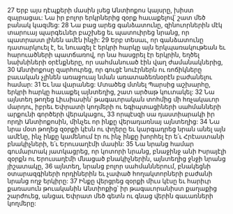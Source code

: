 27 Երբ այս դէպքերի մասին լսեց Անտիոքոս կայսրը, խիստ զայրացաւ: Նա իր բոլոր երկրներից զօրք հաւաքելով՝ շատ մեծ բանակ կազմեց: 28 Նա բաց արեց գանձատունը, զինուորներին մէկ տարուայ պարգեւներ բաշխեց եւ պատուիրեց նրանց, որ պատրաստ լինեն ամէն ինչի: 29 Երբ տեսաւ, որ գանձատունը դատարկուել է, եւ նուազել է երկրի հարկը այն երկպառակութեան եւ հարուածների պատճառով, որ նա հասցրել էր երկրին, եղծել նախնիների օրէնքները, որ սահմանուած էին վաղ ժամանակներից, 30 Անտիոքոսը զարհուրեց, որ գուցէ նուէրներն ու ռոճիկները բաւական չլինեն առաջուայ նման առատաձեռնօրէն բաժանելու համար: 31 Եւ նա վարանեց: Մտածեց մտնել Պարսից աշխարհը, երկրի հարկը հաւաքել այնտեղից, շատ արծաթ կուտակել: 32 Նա այնտեղ թողեց Լիւսիասին՝ թագաւորական տոհմից մի հռչակաւոր մարդու, իբրեւ Եփրատի կողմերի ու եգիպտացիների սահմանների արքունի գործերի վերակացու, 33 որպէսզի սա դաստիարակի իր որդի Անտիոքոսին, մինչեւ որ ինքը վերադառնայ այնտեղից: 34 Նա նրա մօտ թողեց զօրքի կէսն ու փղերը եւ կարգադրեց նրան անել այն ամէնը, ինչ ինքը կամենում էր ու ինչ ինքը խորհել էր ե՛ւ Հրէաստանի բնակիչների, ե՛ւ Երուսաղէմի մասին: 35 Նա նրանց համար գումարտակ յատկացրեց, որ կոտորի նրանց, բնաջինջ անի Իսրայէլի զօրքն ու Երուսաղէմի մնացած բնակիչներին, այնտեղից ջնջի նրանց յիշատակը, 36 այնտեղ, նրանց բոլոր սահմաններում, բնակեցնի օտարազգիների որդիներին եւ չափած հողակտորների բաժանի նրանց ողջ երկիրը: 37 Ինքը վերցրեց զօրքի միւս կէսը եւ հարիւր քառասուն թուականին Անտիոքից՝ իր թագաւորանիստ քաղաքից շարժուեց, անցաւ Եփրատ մեծ գետն ու գնաց վերին գաւառների կողմերը:
